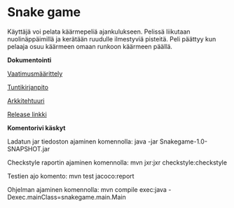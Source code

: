 # Snake game

Käyttäjä voi pelata käärmepeliä ajankulukseen. Pelissä liikutaan nuolinäppäimillä ja kerätään ruudulle ilmestyviä pisteitä.
Peli päättyy kun pelaaja osuu käärmeen omaan runkoon käärmeen päällä.




**Dokumentointi**

[Vaatimusmäärittely](https://github.com/hunnak/ot-harjoitustyo2020/blob/master/vaatimusmaarittely.md)

[Tuntikirjanpito](https://github.com/hunnak/ot-harjoitustyo2020/blob/master/tuntikirjanpito.md)

[Arkkitehtuuri](https://github.com/hunnak/ot-harjoitustyo2020/blob/master/dokumentaatio/arkkitehtuuri.md)

[Release linkki](https://github.com/hunnak/ot-harjoitustyo2020/releases/tag/viikko5)

**Komentorivi käskyt**

Ladatun jar tiedoston ajaminen komennolla: java -jar Snakegame-1.0-SNAPSHOT.jar

Checkstyle raportin ajaminen komennolla: mvn jxr:jxr checkstyle:checkstyle

Testien ajo komento: mvn test jacoco:report

Ohjelman ajaminen komennolla: mvn compile exec:java -Dexec.mainClass=snakegame.main.Main 


